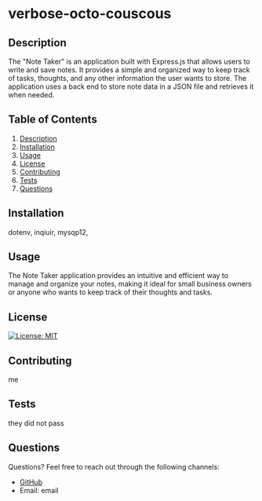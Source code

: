 # verbose-octo-couscous

## Description
The "Note Taker" is an application built with Express.js that allows users to write and save notes. It provides a simple and organized way to keep track of tasks, thoughts, and any other information the user wants to store. The application uses a back end to store note data in a JSON file and retrieves it when needed.
        
## Table of Contents
1. [Description](#description)
2. [Installation](#installation)
3. [Usage](#usage)
4. [License](#license)
5. [Contributing](#contributing)
6. [Tests](#tests)
7. [Questions](#questions)
        
## Installation
dotenv, inqiuir, mysqp12,
        
## Usage
The Note Taker application provides an intuitive and efficient way to manage and organize your notes, making it ideal for small business owners or anyone who wants to keep track of their thoughts and tasks.
        
## License
[![License: MIT](https://img.shields.io/badge/License-MIT-yellow.svg)](https://opensource.org/licenses/MIT)
        
## Contributing
me
        
## Tests
they did not pass 
        
## Questions
Questions? Feel free to reach out through the following channels:

- [GitHub](https://github.com/bootcamp-Mo)
- Email: email 
